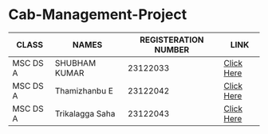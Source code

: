 # Cab-Management-Project

|CLASS|NAMES|REGISTERATION NUMBER|LINK |
|-------------|-------------|---------------------------------------------|------------------|
|MSC DS A|SHUBHAM KUMAR|23122033|[Click Here]()
|MSC DS A|Thamizhanbu E|23122042|[Click Here]()
|MSC DS A|Trikalagga Saha|23122043|[Click Here]()
